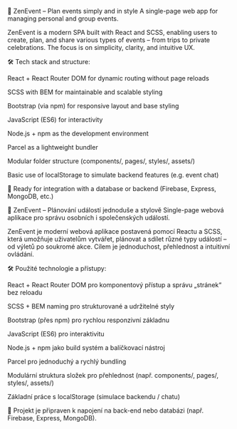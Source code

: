 🧭 ZenEvent – Plan events simply and in style
A single-page web app for managing personal and group events.

ZenEvent is a modern SPA built with React and SCSS, enabling users to create, plan, and share various types of events – from trips to private celebrations. The focus is on simplicity, clarity, and intuitive UX.

🛠 Tech stack and structure:

React + React Router DOM for dynamic routing without page reloads

SCSS with BEM for maintainable and scalable styling

Bootstrap (via npm) for responsive layout and base styling

JavaScript (ES6) for interactivity

Node.js + npm as the development environment

Parcel as a lightweight bundler

Modular folder structure (components/, pages/, styles/, assets/)

Basic use of localStorage to simulate backend features (e.g. event chat)

📁 Ready for integration with a database or backend (Firebase, Express, MongoDB, etc.)


 🧭 ZenEvent – Plánování událostí jednoduše a stylově
Single-page webová aplikace pro správu osobních i společenských událostí.

ZenEvent je moderní webová aplikace postavená pomocí Reactu a SCSS, která umožňuje uživatelům vytvářet, plánovat a sdílet různé typy událostí – od výletů po soukromé akce. Cílem je jednoduchost, přehlednost a intuitivní ovládání.

🛠 Použité technologie a přístupy:

React + React Router DOM pro komponentový přístup a správu „stránek“ bez reloadu

SCSS + BEM naming pro strukturované a udržitelné styly

Bootstrap (přes npm) pro rychlou responzivní základnu

JavaScript (ES6) pro interaktivitu

Node.js + npm jako build systém a balíčkovací nástroj

Parcel pro jednoduchý a rychlý bundling

Modulární struktura složek pro přehlednost (např. components/, pages/, styles/, assets/)

Základní práce s localStorage (simulace backendu / chatu)

📁 Projekt je připraven k napojení na back-end nebo databázi (např. Firebase, Express, MongoDB).
